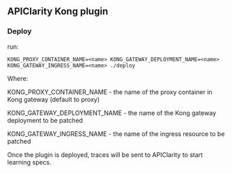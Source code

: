 ## APIClarity Kong plugin

### Deploy

run:


```shell
KONG_PROXY_CONTAINER_NAME=<name> KONG_GATEWAY_DEPLOYMENT_NAME=<name> KONG_GATEWAY_INGRESS_NAME=<name> ./deploy
```

Where:

KONG_PROXY_CONTAINER_NAME - the name of the proxy container in Kong gateway (default to proxy)

KONG_GATEWAY_DEPLOYMENT_NAME - the name of the Kong gateway deployment to be patched

KONG_GATEWAY_INGRESS_NAME - the name of the ingress resource to be patched

Once the plugin is deployed, traces will be sent to APIClarity to start learning specs.